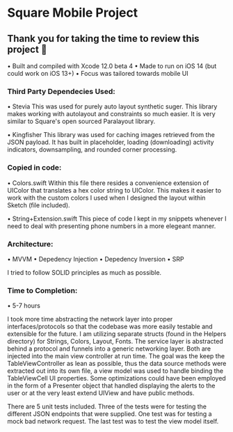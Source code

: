 # Square Mobile Project

## Thank you for taking the time to review this project 🎉
• Built and compiled with Xcode 12.0 beta 4
• Made to run on iOS 14 (but could work on iOS 13+)
• Focus was tailored towards mobile UI 

### Third Party Dependecies Used:
• Stevia
This was used for purely auto layout synthetic suger. This library makes working with autolayout and constraints so much easier. It is very similar to Square's open sourced Paralayout library.

• Kingfisher
This library was used for caching images retrieved from the JSON payload. It has built in placeholder, loading (downloading) activity indicators, downsampling, and rounded corner processing.

### Copied in code:
• Colors.swift
Within this file there resides a convenience extension of UIColor that translates a hex color string to UIColor. This makes it easier to work with the custom colors I used when I designed the layout within Sketch (file included).

• String+Extension.swift
This piece of code I kept in my snippets whenever I need to deal with presenting phone numbers in a more elegeant manner.

### Architecture:
• MVVM
• Depedency Injection
• Depedency Inversion
• SRP

I tried to follow SOLID principles as much as possible.

### Time to Completion:
• 5-7 hours

I took more time abstracting the network layer into proper interfaces/protocols so that the codebase was more easily testable and extensible for the future. I am utilizing separate structs (found in the Helpers directory) for Strings, Colors, Layout, Fonts. The service layer is abstracted behind a protocol and funnels into a generic networking layer. Both are injected into the main view controller at run time. The goal was the keep the TableViewController as lean as possible, thus the data source methods were extracted out into its own file, a view model was used to handle binding the TableViewCell UI properties. Some optimizations could have been employed in the form of a Presenter object that handled displaying the alerts to the user or at the very least extend UIView and have public methods.

There are 5 unit tests included. Three of the tests were for testing the different JSON endpoints that were supplied. One test was for testing a mock bad network request. The last test was to test the view model itself.
